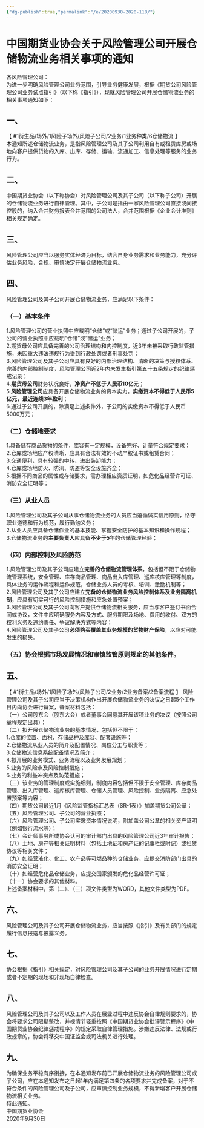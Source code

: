 ```yaml
---
{"dg-publish":true,"permalink":"/e/20200930-2020-118/"}
---
```


  
# 中国期货业协会关于风险管理公司开展仓储物流业务相关事项的通知  
各风险管理公司：  
为进一步明确风险管理公司业务范围，引导业务健康发展，根据《期货公司风险管理公司业务试点指引》（以下称《指引》），现就风险管理公司开展仓储物流业务的相关事项通知如下：  
## 一、  
【 #1衍生品/场外/1风险子场外/风险子公司/2业务/1业务种类/6仓储物流 】  
本通知所述仓储物流业务，是指风险管理公司及其子公司利用自有或租赁库房或场地向客户提供货物的入库、出库、存储、运输、流通加工、信息处理等服务的业务行为。  
## 二、  
中国期货业协会（以下称协会）对风险管理公司及其子公司（以下称子公司）开展的仓储物流业务进行自律管理。其中，子公司是指由一家风险管理公司直接或间接控股的，纳入合并财务报表合并范围的公司法人，合并范围根据《企业会计准则》相关规定确定。  
## 三、  
风险管理公司应当以服务实体经济为目标，结合自身业务需求和业务能力，充分评估业务风险，合规、审慎决定开展仓储物流业务。  
## 四、  
风险管理公司及其子公司开展仓储物流业务，应满足以下条件：  
### （一）基本条件  
1.风险管理公司的营业执照中应载明“仓储”或“储运”业务；通过子公司开展的，子公司的营业执照中应载明“仓储”或“储运”业务；  
2.期货母公司应具备完善的公司治理结构和内控制度，近3年未被采取行政监管措施，未因重大违法违规行为受到行政处罚或者刑事处罚；  
3.风险管理公司及其子公司应具有良好的内部治理结构、清晰的决策与授权体系、完善的内部控制制度，风险管理公司近2年内未发生指引第五十五条规定的纪律惩戒记录；  
4.**期货母公司**财务状况良好，**净资产不低于人民币10亿**元；  
5.**风险管理公司**应具备开展仓储物流业务的资本实力，**实缴资本不得低于人民币5亿元，最近连续3年盈利**；  
6.通过子公司开展的，除满足上述条件外，子公司的实缴资本不得低于人民币5000万元；  
### （二）仓储地要求  
1.具备储存商品货物的条件，库容有一定规模，设备完好、计量符合规定要求；  
2.仓库或场地应产权清晰，应具有合法有效的不动产权证书或租赁合同；  
3.交通便利，具有较强的中转、进出装卸能力；  
4.仓库或场地防火、防汛、防盗等安全设施齐全；  
5.根据不同商品的属性或存储要求，需办理相应资质证明，如危化品经营许可证、消防安全证明等；  
### （三）从业人员  
1.风险管理公司及其子公司从事仓储物流业务的人员应当遵循诚实信用原则，恪守职业道德和行为规范，履行勤勉义务；  
2.从业人员应具备仓储作业的基本技能、掌握安全防护的基本知识和操作规程；  
3.仓储物流业务的**主要负责人**应具备**不少于5年**的仓储管理经验；  
### （四）内部控制及风险防范  
1.风险管理公司及其子公司应建立**完善的仓储物流管理体系**，包括但不限于仓储物流管理系统，安全管理、库存商品管理、商品出入库管理、巡库核库管理等制度，具体业务的运作流程和运作规范，仓储业务人员的考核、培训、激励机制等；  
2.风险管理公司及其子公司应建立**完备的仓储物流业务风险控制体系及业务隔离机制**，应具有切实可行的风险控制措施和应急处置预案；  
3.风险管理公司及其子公司向客户提供仓储物流相关服务，应当与客户签订书面合同或协议，文件中应明确服务内容及方式、服务期限及场地、费用的收付、双方的权利义务及违约责任、争议解决方式等内容；  
4.风险管理公司及其子公司**必须购买覆盖其业务规模的货物财产保险**，以应对可能发生的损失。  
### （五）协会根据市场发展情况和审慎监管原则规定的其他条件。  
## 五、  
【 #1衍生品/场外/1风险子场外/风险子公司/2业务/2业务备案/2备案流程 】
风险管理公司及其子公司应当于决策机构作出开展仓储物流业务的决议之日起5个工作日内向协会进行备案，备案材料包括：  
（一）公司股东会（股东大会）或者董事会同意其开展该项业务的决议（按照公司章程规定出具）；  
（二）拟开展仓储物流业务的基本情况，包括但不限于：  
1.仓库的位置、面积、存储品种及库容、配套设施等；  
2.仓储物流从业人员的简介及配置情况、岗位分工与职责等；  
3.仓储物流信息系统配备情况及简介；  
4.拟开展的业务模式、业务流程以及业务发展规划；  
5.业务的风险点及风险控制措施；  
6.业务的利益冲突点及防范措施；  
（三）该业务的管理制度或实施细则，制度内容包括但不限于安全管理、库存商品管理、出入库管理、巡库核库管理、仓储人员管理、风险控制、业务隔离、应急处置预案等内容；  
（四）期货公司最近1月《风险监管指标汇总表（SR-1表）》加盖期货公司公章；  
（五）风险管理公司、子公司的营业执照；  
（六）风险管理公司、子公司实缴资本情况说明，附加盖公司公章的相关资产证明（例如银行流水等）；  
（七）会计师事务所或协会认可的审计部门出具的风险管理公司近3年审计报告；  
（八）土地、房产等相关证明材料（包括土地证和房产证的记事栏或附记）或租赁协议等相关文件；  
（九）如经营液化、化工、农产品等可燃品种的仓储业务，应提交消防部门出具的消防安全证明；  
（十）如经营危化品仓储业务，应提交国家颁发的危化品经营许可证；  
（十一）协会要求的其他材料。  
上述备案材料中，第（二）、（三）项文件类型为WORD，其他文件类型为PDF。  
## 六、  
风险管理公司及其子公司开展仓储物流业务，应当按照《指引》及有关部门的规定履行信息报送与披露义务。  
## 七、  
协会根据《指引》相关规定，对风险管理公司及其子公司的业务开展情况进行定期或者不定期的现场和非现场自律检查。  
## 八、  
风险管理公司及其子公司以及工作人员在展业过程中违反协会自律规则要求的，协会将要求公司限期整改，并视情节轻重按照《中国期货业协会批评警示程序》《中国期货业协会纪律惩戒程序》的规定采取自律管理措施。涉嫌违反法律、法规或行政规章的，协会将移交中国证监会或司法机关进行处理。  
## 九、  
为确保业务平稳有序衔接，在本通知发布前已开展仓储物流业务的风险管理公司或子公司，应在本通知发布之日起1年内满足第四条的各项要求并完成备案，对于不符合条件的风险管理公司及子公司，应审慎控制业务规模，不得新增客户开展仓储物流相关业务。  
特此通知。  
 中国期货业协会  
2020年9月30日  
	